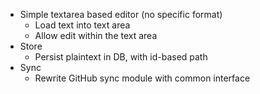 - Simple textarea based editor (no specific format)
  - Load text into text area
  - Allow edit within the text area
- Store
  - Persist plaintext in DB, with id-based path
- Sync
  - Rewrite GitHub sync module with common interface
